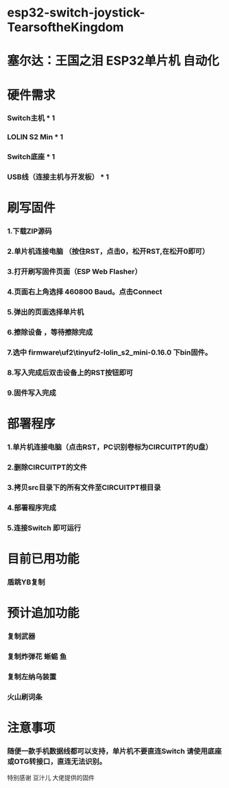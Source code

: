 # esp32-switch-joystick-TearsoftheKingdom
# 塞尔达：王国之泪 ESP32单片机 自动化

# 硬件需求
### Switch主机 * 1
### LOLIN S2 Min * 1
### Switch底座 * 1
### USB线（连接主机与开发板） * 1

# 刷写固件
### 1.下载ZIP源码
### 2.单片机连接电脑 （按住RST，点击0，松开RST,在松开0即可）
### 3.打开刷写固件页面（ESP Web Flasher）
### 4.页面右上角选择 460800 Baud。点击Connect
### 5.弹出的页面选择单片机
### 6.擦除设备 ，等待擦除完成
### 7.选中 firmware\uf2\tinyuf2-lolin_s2_mini-0.16.0 下bin固件。
### 8.写入完成后双击设备上的RST按钮即可
### 9.固件写入完成

# 部署程序
### 1.单片机连接电脑（点击RST，PC识别卷标为CIRCUITPT的U盘）
### 2.删除CIRCUITPT的文件
### 3.拷贝src目录下的所有文件至CIRCUITPT根目录
### 4.部署程序完成
### 5.连接Switch 即可运行


# 目前已用功能
### 盾跳YB复制

# 预计追加功能
### 复制武器
### 复制炸弹花 蜥蜴 鱼
### 复制左纳乌装置
### 火山刷词条

# 注意事项
### 随便一款手机数据线都可以支持，单片机不要直连Switch 请使用底座或OTG转接口，直连无法识别。



特别感谢 
豆汁儿 大佬提供的固件
